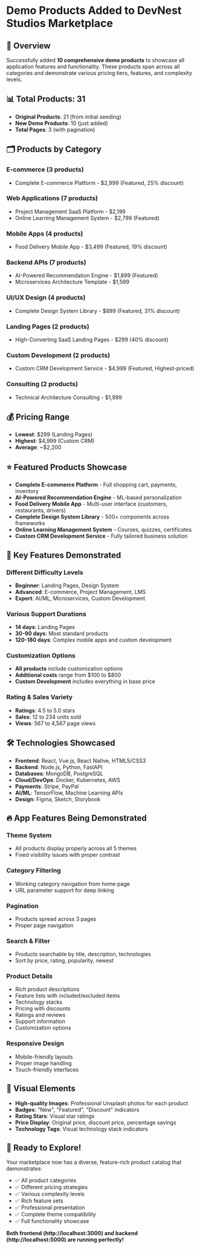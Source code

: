 # Demo Products Added to DevNest Studios Marketplace

## 🎉 Overview
Successfully added **10 comprehensive demo products** to showcase all application features and functionality. These products span across all categories and demonstrate various pricing tiers, features, and complexity levels.

## 📊 Total Products: 31
- **Original Products**: 21 (from initial seeding)
- **New Demo Products**: 10 (just added)
- **Total Pages**: 3 (with pagination)

## 🗂️ Products by Category

### **E-commerce (3 products)**
- Complete E-commerce Platform - $2,999 (Featured, 25% discount)

### **Web Applications (7 products)**
- Project Management SaaS Platform - $2,199
- Online Learning Management System - $2,799 (Featured)

### **Mobile Apps (4 products)**
- Food Delivery Mobile App - $3,499 (Featured, 19% discount)

### **Backend APIs (7 products)**
- AI-Powered Recommendation Engine - $1,899 (Featured)
- Microservices Architecture Template - $1,599

### **UI/UX Design (4 products)**
- Complete Design System Library - $899 (Featured, 31% discount)

### **Landing Pages (2 products)**
- High-Converting SaaS Landing Pages - $299 (40% discount)

### **Custom Development (2 products)**
- Custom CRM Development Service - $4,999 (Featured, Highest-priced)

### **Consulting (2 products)**
- Technical Architecture Consulting - $1,999

## 💰 Pricing Range
- **Lowest**: $299 (Landing Pages)
- **Highest**: $4,999 (Custom CRM)
- **Average**: ~$2,200

## ⭐ Featured Products Showcase
- **Complete E-commerce Platform** - Full shopping cart, payments, inventory
- **AI-Powered Recommendation Engine** - ML-based personalization
- **Food Delivery Mobile App** - Multi-user interface (customers, restaurants, drivers)
- **Complete Design System Library** - 500+ components across frameworks
- **Online Learning Management System** - Courses, quizzes, certificates
- **Custom CRM Development Service** - Fully tailored business solution

## 🎯 Key Features Demonstrated

### **Different Difficulty Levels**
- **Beginner**: Landing Pages, Design System
- **Advanced**: E-commerce, Project Management, LMS
- **Expert**: AI/ML, Microservices, Custom Development

### **Various Support Durations**
- **14 days**: Landing Pages
- **30-90 days**: Most standard products
- **120-180 days**: Complex mobile apps and custom development

### **Customization Options**
- **All products** include customization options
- **Additional costs** range from $100 to $800
- **Custom Development** includes everything in base price

### **Rating & Sales Variety**
- **Ratings**: 4.5 to 5.0 stars
- **Sales**: 12 to 234 units sold
- **Views**: 567 to 4,567 page views

## 🛠️ Technologies Showcased
- **Frontend**: React, Vue.js, React Native, HTML5/CSS3
- **Backend**: Node.js, Python, FastAPI
- **Databases**: MongoDB, PostgreSQL
- **Cloud/DevOps**: Docker, Kubernetes, AWS
- **Payments**: Stripe, PayPal
- **AI/ML**: TensorFlow, Machine Learning APIs
- **Design**: Figma, Sketch, Storybook

## 🔥 App Features Being Demonstrated

### **Theme System**
- All products display properly across all 5 themes
- Fixed visibility issues with proper contrast

### **Category Filtering**
- Working category navigation from home page
- URL parameter support for deep linking

### **Pagination**
- Products spread across 3 pages
- Proper page navigation

### **Search & Filter**
- Products searchable by title, description, technologies
- Sort by price, rating, popularity, newest

### **Product Details**
- Rich product descriptions
- Feature lists with included/excluded items
- Technology stacks
- Pricing with discounts
- Ratings and reviews
- Support information
- Customization options

### **Responsive Design**
- Mobile-friendly layouts
- Proper image handling
- Touch-friendly interfaces

## 🎨 Visual Elements
- **High-quality Images**: Professional Unsplash photos for each product
- **Badges**: "New", "Featured", "Discount" indicators
- **Rating Stars**: Visual star ratings
- **Price Display**: Original price, discount price, percentage savings
- **Technology Tags**: Visual technology stack indicators

## 🚀 Ready to Explore!
Your marketplace now has a diverse, feature-rich product catalog that demonstrates:
- ✅ All product categories
- ✅ Different pricing strategies
- ✅ Various complexity levels
- ✅ Rich feature sets
- ✅ Professional presentation
- ✅ Complete theme compatibility
- ✅ Full functionality showcase

**Both frontend (http://localhost:3000) and backend (http://localhost:5000) are running perfectly!**